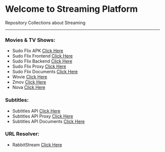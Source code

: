 # Welcome to Streaming Platform
Repository Collections about Streaming

---

### Movies & TV Shows:
 - Sudo Flix APK [Click Here](https://github.com/StreamingPlatform/SudoFlixAPK)
 - Sudo Flix Frontend [Click Here](https://github.com/StreamingPlatform/SudoFlix)
 - Sudo Flix Backend [Click Here](https://github.com/StreamingPlatform/SudoFlixBackend)
 - Sudo Flix Proxy [Click Here](https://github.com/StreamingPlatform/SudoFlixProxy)
 - Sudo Flix Documents [Click Here](https://github.com/StreamingPlatform/SudoFlixDocs)
 - Wovie [Click Here](https://github.com/StreamingPlatform/Wovie)
 - Zmov [Click Here](https://github.com/StreamingPlatform/Zmov)
 - Nova [Click Here](https://github.com/StreamingPlatform/Nova)

### Subtitles:
 - Subtitles API [Click Here](https://github.com/StreamingPlatform/SubtitlesAPI)
 - Subtitles API Proxy [Click Here](https://github.com/StreamingPlatform/SubtitlesAPIProxy)
 - Subtitles API Documents [Click Here](https://github.com/StreamingPlatform/SubtitlesAPIDocs)

### URL Resolver:
 - RabbitStream [Click Here](https://github.com/StreamingPlatform/RabbitStreamAPI)
